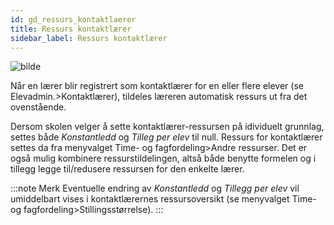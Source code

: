 ```yaml
---
id: gd_ressurs_kontaktlaerer
title: Ressurs kontaktlærer
sidebar_label: Ressurs kontaktlærer
---
```


![bilde](https://github.com/BarmanHanssen/iskole/assets/80097133/354b7ef2-6f72-49e6-a4bd-94ff35d7ef7b)

Når en lærer blir registrert som kontaktlærer for en eller flere elever (se Elevadmin.>Kontaktlærer), tildeles læreren automatisk ressurs ut fra det ovenstående.

Dersom skolen velger å sette kontaktlærer-ressursen på idividuelt grunnlag, settes både _Konstantledd_ og _Tilleg per elev_ til null. Ressurs for kontaktlærer settes da fra menyvalget Time- og fagfordeling>Andre ressurser. Det er også mulig kombinere ressurstildelingen, altså både benytte formelen og i tillegg legge til/redusere ressursen for den enkelte lærer.
 
:::note Merk
Eventuelle endring av _Konstantledd_ og _Tillegg per elev_ vil umiddelbart vises i kontaktlærernes ressursoversikt (se menyvalget Time- og fagfordeling>Stillingsstørrelse).
:::
